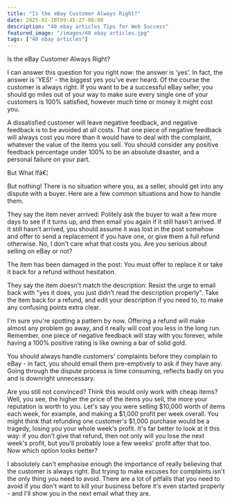 ```yaml
---
title: "Is the eBay Customer Always Right?"
date: 2025-02-10T09:45:27-08:00
description: "40 ebay articles Tips for Web Success"
featured_image: "/images/40 ebay articles.jpg"
tags: ["40 ebay articles"]
---
```


Is the eBay Customer Always Right?

I can answer this question for you right now: the answer is 'yes'. In fact, the answer is 'YES!' - the biggest yes you've ever heard. Of the course the customer is always right. If you want to be a successful eBay seller, you should go miles out of your way to make sure every single one of your customers is 100% satisfied, however much time or money it might cost you.

A dissatisfied customer will leave negative feedback, and negative feedback is to be avoided at all costs. That one piece of negative feedback will always cost you more than it would have to deal with the complaint, whatever the value of the items you sell. You should consider any positive feedback percentage under 100% to be an absolute disaster, and a personal failure on your part.

But What Ifâ€¦

But nothing! There is no situation where you, as a seller, should get into any dispute with a buyer. Here are a few common situations and how to handle them.

They say the item never arrived: Politely ask the buyer to wait a few more days to see if it turns up, and then email you again if it still hasn't arrived. If it still hasn't arrived, you should assume it was lost in the post somehow and offer to send a replacement if you have one, or give them a full refund otherwise. No, I don't care what that costs you. Are you serious about selling on eBay or not?

The item has been damaged in the post: You must offer to replace it or take it back for a refund without hesitation.

They say the item doesn't match the description: Resist the urge to email back with "yes it does, you just didn't read the description properly". Take the item back for a refund, and edit your description if you need to, to make any confusing points extra clear.

I'm sure you're spotting a pattern by now. Offering a refund will make almost any problem go away, and it really will cost you less in the long run. Remember, one piece of negative feedback will stay with you forever, while having a 100% positive rating is like owning a bar of solid gold.

You should always handle customers' complaints before they complain to eBay - in fact, you should email them pre-emptively to ask if they have any. Going through the dispute process is time consuming, reflects badly on you and is downright unnecessary.

Are you still not convinced? Think this would only work with cheap items? Well, you see, the higher the price of the items you sell, the more your reputation is worth to you. Let's say you were selling $10,000 worth of items each week, for example, and making a $1,000 profit per week overall. You might think that refunding one customer's $1,000 purchase would be a tragedy, losing you your whole week's profit. It's far better to look at it this way: if you don't give that refund, then not only will you lose the next week's profit, but you'll probably lose a few weeks' profit after that too. Now which option looks better?

I absolutely can't emphasise enough the importance of really believing that the customer is always right. But trying to make excuses for complaints isn't the only thing you need to avoid. There are a lot of pitfalls that you need to avoid if you don't want to kill your business before it's even started properly - and I'll show you in the next email what they are.


